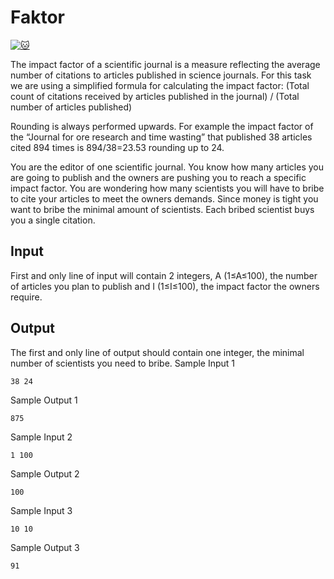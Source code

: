 # Faktor

[![:cat:](https://open.kattis.com/favicon)](https://open.kattis.com/problems/faktor)

The impact factor of a scientific journal is a measure reflecting the average number of citations to articles published in science journals. For this task we are using a simplified formula for calculating the impact factor:
(Total count of citations received by articles published in the journal) / (Total number of articles published)

Rounding is always performed upwards. For example the impact factor of the “Journal for ore research and time wasting” that published 38
articles cited 894 times is 894/38=23.53 rounding up to 24.

You are the editor of one scientific journal. You know how many articles you are going to publish and the owners are pushing you to reach a specific impact factor. You are wondering how many scientists you will have to bribe to cite your articles to meet the owners demands. Since money is tight you want to bribe the minimal amount of scientists. Each bribed scientist buys you a single citation.

## Input

First and only line of input will contain 2
integers, A (1≤A≤100), the number of articles you plan to publish and I (1≤I≤100), the impact factor the owners require.

## Output

The first and only line of output should contain one integer, the minimal number of scientists you need to bribe.
Sample Input 1
```
38 24
```
Sample Output 1
```
875
```
Sample Input 2
```
1 100
```
Sample Output 2
```
100
```
Sample Input 3
```
10 10
```
Sample Output 3
```
91
```
